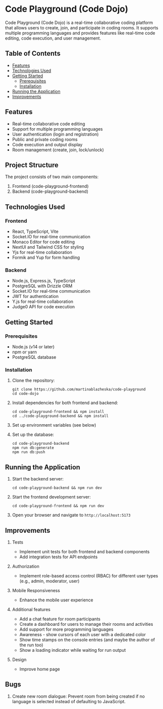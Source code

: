 # Code Playground (Code Dojo)

Code Playground (Code Dojo) is a real-time collaborative coding platform that allows users to create, join, and participate in coding rooms. It supports multiple programming languages and provides features like real-time code editing, code execution, and user management.

## Table of Contents

- [Features](#features)
- [Technologies Used](#technologies-used)
- [Getting Started](#getting-started)
  - [Prerequisites](#prerequisites)
  - [Installation](#installation)
- [Running the Application](#running-the-application)
- [Improvements](#improvements)

## Features

- Real-time collaborative code editing
- Support for multiple programming languages
- User authentication (login and registration)
- Public and private coding rooms
- Code execution and output display
- Room management (create, join, lock/unlock)

## Project Structure

The project consists of two main components:

1. Frontend (code-playground-frontend)
2. Backend (code-playground-backend)

## Technologies Used

### Frontend

- React, TypeScript, Vite
- Socket.IO for real-time communication
- Monaco Editor for code editing
- NextUI and Tailwind CSS for styling
- Yjs for real-time collaboration
- Formik and Yup for form handling

### Backend

- Node.js, Express.js, TypeScript
- PostgreSQL with Drizzle ORM
- Socket.IO for real-time communication
- JWT for authentication
- Y.js for real-time collaboration
- Judge0 API for code execution

## Getting Started

### Prerequisites

- Node.js (v14 or later)
- npm or yarn
- PostgreSQL database

### Installation

1. Clone the repository:

   ```
   git clone https://github.com/martinablazheska/code-playground
   cd code-dojo
   ```

2. Install dependencies for both frontend and backend:

   ```
   cd code-playground-frontend && npm install
   cd ../code-playground-backend && npm install
   ```

3. Set up environment variables (see below)

4. Set up the database:
   ```
   cd code-playground-backend
   npm run db:generate
   npm run db:push
   ```

## Running the Application

1. Start the backend server:

   ```
   cd code-playground-backend && npm run dev
   ```

2. Start the frontend development server:

   ```
   cd code-playground-frontend && npm run dev
   ```

3. Open your browser and navigate to `http://localhost:5173`

## Improvements

1. Tests

   - Implement unit tests for both frontend and backend components
   - Add integration tests for API endpoints

2. Authorization

   - Implement role-based access control (RBAC) for different user types (e.g., admin, moderator, user)

3. Mobile Responsiveness

   - Enhance the mobile user experience

4. Additional features

   - Add a chat feature for room participants
   - Create a dashboard for users to manage their rooms and activities
   - Add support for more programming languages
   - Awareness - show cursors of each user with a dedicated color
   - Show time stamps on the console entries (and maybe the author of the run too)
   - Show a loading indicator while waiting for run output

5. Design

   - Improve home page

## Bugs

1. Create new room dialogue: Prevent room from being created if no language is selected instead of defaulting to JavaScript.
